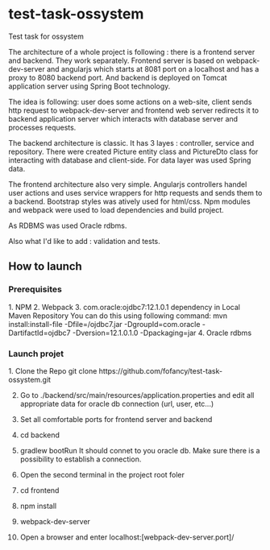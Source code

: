 # test-task-ossystem
Test task for ossystem

The architecture of a whole project is following : there is a frontend server and backend. 
They work separately. Frontend server is based on webpack-dev-server and angularjs which starts at 8081 port on a localhost and
has a proxy to 8080 backend port. And backend is deployed on Tomcat application server using Spring Boot technology.

The idea is following: user does some actions on a web-site, client sends http request to webpack-dev-server and frontend web server 
redirects it to backend application server which interacts with database server and processes requests.

The backend architecture is classic. It has 3 layes : controller, service and repository. There were 
created Picture entity class and PictureDto class for interacting with database and client-side. For data layer was used Spring data.

The frontend architecture also very simple. Angularjs controllers handel user actions and uses service wrappers for http requests
and sends them to a backend. Bootstrap styles was atively used for html/css. Npm modules and webpack were used to load dependencies
and build project.

As RDBMS was used Oracle rdbms.

Also what I'd like to add : validation and tests.


<h2> How to launch </h2>
<h3> Prerequisites </h3>
    1. NPM
    2. Webpack
    3. com.oracle:ojdbc7:12.1.0.1 dependency in Local Maven Repository 
        You can do this using following command:
            mvn install:install-file
                -Dfile=<path-to-file>/ojdbc7.jar
                -DgroupId=com.oracle
                -DartifactId=ojdbc7
                -Dversion=12.1.0.1.0
                -Dpackaging=jar
     4. Oracle rdbms
    
 <h3> Launch projet </h3>    
1. Clone the Repo 
    git clone https://github.com/fofancy/test-task-ossystem.git

2. Go to ./backend/src/main/resources/application.properties and edit all appropriate data for oracle db connection (url, user, etc...)
3. Set all comfortable ports for frontend server and backend
4. cd backend
5. gradlew bootRun
    It should connet to you oracle db. Make sure there is a possibility to establish a connection.

6. Open the second terminal in the project root foler
7. cd frontend
8. npm install
9. webpack-dev-server

10. Open a browser and enter localhost:[webpack-dev-server.port]/
